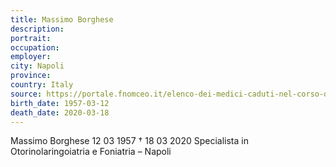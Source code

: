 ```yaml
---
title: Massimo Borghese
description: 
portrait: 
occupation: 
employer: 
city: Napoli
province: 
country: Italy 
source: https://portale.fnomceo.it/elenco-dei-medici-caduti-nel-corso-dellepidemia-di-covid-19/
birth_date: 1957-03-12
death_date: 2020-03-18
---
```


Massimo Borghese 12 03 1957 † 18 03 2020
Specialista in Otorinolaringoiatria e Foniatria – Napoli